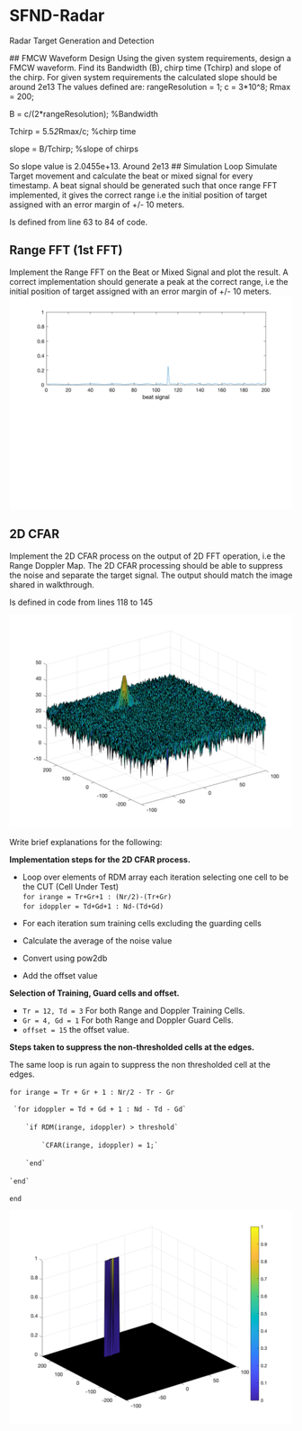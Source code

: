# SFND-Radar

Radar Target Generation and Detection

## FMCW Waveform Design
Using the given system requirements, design
a FMCW waveform. Find its Bandwidth (B), chirp time (Tchirp) and slope of the chirp.
For given system requirements the calculated slope should be around 2e13
The values defined are:
rangeResolution = 1;
c = 3*10^8;
Rmax = 200;

B = c/(2*rangeResolution);  %Bandwidth

Tchirp = 5.5*2*Rmax/c; %chirp time

slope = B/Tchirp; %slope of chirps

So slope value is 2.0455e+13. Around 2e13
## Simulation Loop
Simulate Target movement and calculate the beat or mixed signal for every timestamp.
A beat signal should be generated such that once range FFT implemented, it gives the correct range i.e the initial position of target assigned with an error margin of +/- 10 meters.

Is defined from line 63 to 84 of code.

## Range FFT (1st FFT)
Implement the Range FFT on the Beat or Mixed Signal and plot the result.
A correct implementation should generate a peak at the correct range, i.e the
initial position of target assigned with an error margin of +/- 10 meters.
![alt text](images/range.png)

## 2D CFAR
Implement the 2D CFAR process on the output of 2D FFT operation, i.e the Range Doppler Map.
The 2D CFAR processing should be able to suppress the noise and separate
the target signal. The output should match the image shared in walkthrough.

Is defined in code from lines 118 to 145

![alt text](images/doppler.png)

Write brief explanations for the following:

**Implementation steps for the 2D CFAR process.**

* Loop over elements of RDM array each iteration selecting one cell to be the CUT (Cell Under Test)<br>
`for irange = Tr+Gr+1 : (Nr/2)-(Tr+Gr)`<br>
`for idoppler = Td+Gd+1 : Nd-(Td+Gd)`
* For each iteration sum training cells excluding the guarding cells<br>

* Calculate the average of the noise value<br>

* Convert using pow2db<br>

* Add the offset value

**Selection of Training, Guard cells and offset.**

* `Tr = 12, Td = 3` For both Range and Doppler Training Cells.
* `Gr = 4, Gd = 1` For both Range and Doppler Guard Cells.
* `offset = 15` the offset value.

**Steps taken to suppress the non-thresholded cells at the edges.**

The same loop is run again to suppress the non thresholded cell at the edges.

`for irange = Tr + Gr + 1 : Nr/2 - Tr - Gr`

	 `for idoppler = Td + Gd + 1 : Nd - Td - Gd`

        `if RDM(irange, idoppler) > threshold`

            `CFAR(irange, idoppler) = 1;`

        `end`

    `end`
`end`

![alt text](images/2DCFAR.png)
